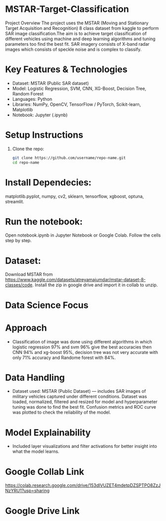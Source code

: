 # MSTAR-Target-Classification
Project Overview
The project uses the MSTAR (Moving and Stationary Target Acquisition and Recognition) 8 class dataset from kaggle to perform SAR image classification.The aim is to achieve target classification of different vehicles using machine and deep learning algorithms and tuning parameters too find the best fit. SAR imagery consists of X-band radar images which consists of speckle noise and is complex to classify.

# Key Features & Technologies
- Dataset: MSTAR (Public SAR dataset)
- Model: Logistic Regression, SVM, CNN, XG-Boost, Decision Tree, Random Forest
- Languages: Python
- Libraries: NumPy, OpenCV, TensorFlow / PyTorch, Scikit-learn, Matplotlib
- Notebook: Jupyter (.ipynb)
  
# Setup Instructions
1. Clone the repo:
   ```bash
   git clone https://github.com/username/repo-name.git
   cd repo-name
   
# Install Dependecies: 
matplotlib.pyplot, numpy, cv2, sklearn, tensorflow, xgboost, optuna, streamlit.

# Run the notebook:
Open notebook.ipynb in Jupyter Notebook or Google Colab.
Follow the cells step by step.

# Dataset:
Download MSTAR from https://www.kaggle.com/datasets/atreyamajumdar/mstar-dataset-8-classes/code.
Install the zip in google drive and import it in collab to unzip.

# Data Science Focus

# Approach
- Classification of image was done using different algorithms in which logistic regression 97% and svm 96% give the best accuracies then CNN 94% and xg-boost 95%, decision tree was not very accurate with only 71% accuracy and Randome forest with 84%.

# Data Handling
- Dataset used: MSTAR (Public Dataset) — includes SAR images of military vehicles captured under different conditions. Dataset was loaded, normalized, filtered and resized for model and hyperparameter tuning was done to find the best fit. Confusion metrics and ROC curve was plotted to check the reliability of the model.

# Model Explainability
- Included layer visualizations and filter activations for better insight into what the model learns.

# Google Collab Link
https://colab.research.google.com/drive/153dIVUZET4mdetpDZSPTPO8ZzJNzYRU1?usp=sharing

# Google Drive Link

